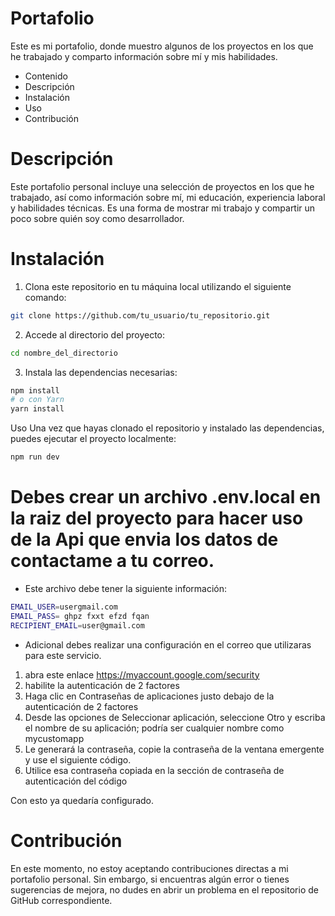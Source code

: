 # Portafolio
Este es mi portafolio, donde muestro algunos de los proyectos en los que he trabajado y comparto información sobre mí y mis habilidades.

- Contenido
- Descripción
- Instalación
- Uso
- Contribución

# Descripción
Este portafolio personal incluye una selección de proyectos en los que he trabajado, así como información sobre mí, mi educación, experiencia laboral y habilidades técnicas. Es una forma de mostrar mi trabajo y compartir un poco sobre quién soy como desarrollador.

# Instalación
1. Clona este repositorio en tu máquina local utilizando el siguiente comando:
```bash
git clone https://github.com/tu_usuario/tu_repositorio.git

```
2. Accede al directorio del proyecto:
```bash
cd nombre_del_directorio

```

3. Instala las dependencias necesarias:
```bash
npm install
# o con Yarn
yarn install

```


Uso
Una vez que hayas clonado el repositorio y instalado las dependencias, puedes ejecutar el proyecto localmente:
```bash
npm run dev

```
# Debes crear un archivo .env.local en la raiz del proyecto para hacer uso de la Api que envia los datos de contactame a tu correo.
- Este archivo debe tener la siguiente información:
 ```bash
EMAIL_USER=usergmail.com
EMAIL_PASS= ghpz fxxt efzd fqan
RECIPIENT_EMAIL=user@gmail.com

``` 
- Adicional debes realizar una configuración en el correo que utilizaras para este servicio.
1. abra este enlace https://myaccount.google.com/security
2. habilite la autenticación de 2 factores
3. Haga clic en Contraseñas de aplicaciones justo debajo de la autenticación de 2 factores
4. Desde las opciones de Seleccionar aplicación, seleccione Otro y escriba el nombre de su aplicación; podría ser cualquier nombre como mycustomapp
5. Le generará la contraseña, copie la contraseña de la ventana emergente y use el siguiente código.
6. Utilice esa contraseña copiada en la sección de contraseña de autenticación del código

Con esto ya quedaría configurado.

# Contribución
En este momento, no estoy aceptando contribuciones directas a mi portafolio personal. Sin embargo, si encuentras algún error o tienes sugerencias de mejora, no dudes en abrir un problema en el repositorio de GitHub correspondiente.
